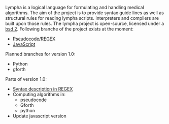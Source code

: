 <script>
document.getElementById( "aboutsmall").style.backgroundColor="#EFAB00";
document.getElementById( "abouttext").style.color="#000000";
document.getElementById( "about").className="menu2active";
</script>
 <span class="sc">Lympha</span> is a logical language for formulating and handling medical algorithms. The aim of the project is to provide syntax guide lines as well as structural rules for reading <span class="sc">lympha</span> scripts. Interpreters and compilers are built upon those rules. The <span class="sc">lympha</span> project is open-source, licensed under a <span class="sc">[bsd 2](http://opensource.org/licenses/BSD-2-Clause)</span>. Following branche of the project exists at the moment:
 - [Pseudocode/REGEX](https://github.com/RickardHultgren/lympha/tree/master)
 - [JavaScript](https://github.com/RickardHultgren/lympha/tree/JavaScript)


Planned branches for version 1.0:
 - Python
 - gforth


Parts of version 1.0:
 - [Syntax description in REGEX](https://github.com/RickardHultgren/lympha/blob/master/LYMPHA_syntax.0.1.pdf)
 - Computing algorithms in:
   - pseudocode
   - Gforth
   - python
 - Update javascript version
